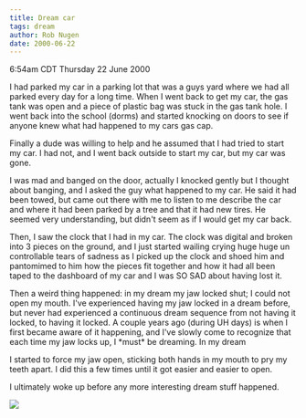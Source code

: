 ```yaml
---
title: Dream car
tags: dream
author: Rob Nugen
date: 2000-06-22
---
```


<p class=date>6:54am CDT Thursday 22 June 2000</p>

<div class="dream">

I had parked my car in a parking lot that was a guys yard where
we had all parked every day for a long time.  When I went back to get
my car, the gas tank was open and a piece of plastic bag was stuck in
the gas tank hole.  I went back into the school (dorms) and started
knocking on doors to see if anyone knew what had happened to my cars
gas cap.

Finally a dude was willing to help and he assumed that I had tried
to start my car.  I had not, and I went back outside to start my car,
but my car was gone.

I was mad and banged on the door, actually I knocked gently but I
thought about banging, and I asked the guy what happened to my car.
He said it had been towed, but came out there with me to listen to me
describe the car and where it had been parked by a tree and that it
had new tires.  He seemed very understanding, but didn't seem as if I
would get my car back.

Then, I saw the clock that I had in my car.  The clock was digital
and broken into 3 pieces on the ground, and I just started wailing
crying huge huge un controllable tears of sadness as I picked up the
clock and shoed him and pantomimed to him how the pieces fit together
and how it had all been taped to the dashboard of my car and I was SO
SAD about having lost it.
</div>

<p>Then a weird thing happened: in my dream my jaw locked shut; I
could not open my mouth. I've experienced having my jaw locked in a
dream before, but never had experienced a continuous dream sequence
from not having it locked, to having it locked.  A couple years ago
(during UH days) is when I first became aware of it happening, and
I've slowly come to recognize that each time my jaw locks up, I *must*
be dreaming.  In my dream

<div class="dream">
I started to force my jaw open, sticking both hands in my mouth
to pry my teeth apart.  I did this a few times until it got easier and
easier to open.
</div>

I ultimately woke up before any more interesting
dream stuff happened.

<p><img src='/images/rob/wL-ROB.gif'>

